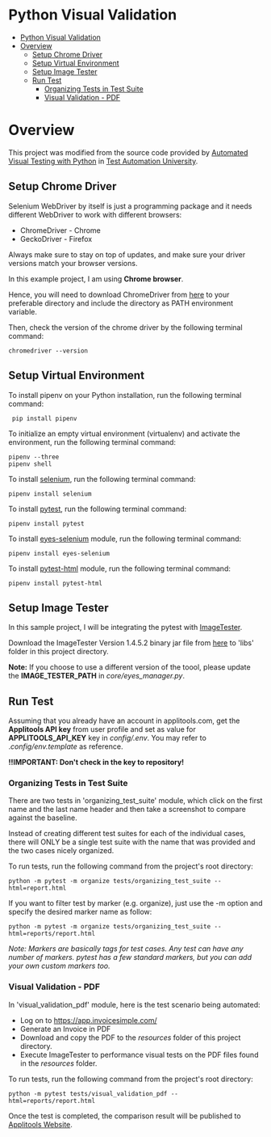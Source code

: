 # Python Visual Validation

- [Python Visual Validation](#python-visual-validation)
- [Overview](#overview)
  - [Setup Chrome Driver](#setup-chrome-driver)
  - [Setup Virtual Environment](#setup-virtual-environment)
  - [Setup Image Tester](#setup-image-tester)
  - [Run Test](#run-test)
    - [Organizing Tests in Test Suite](#organizing-tests-in-test-suite)
    - [Visual Validation - PDF](#visual-validation---pdf)

# Overview

This project was modified from the source code provided by [Automated Visual Testing with Python](https://testautomationu.applitools.com/visual-testing-python) in [Test Automation University](https://testautomationu.applitools.com/).


## Setup Chrome Driver

Selenium WebDriver by itself is just a programming package and it needs different WebDriver to work with different browsers:
* ChromeDriver - Chrome
* GeckoDriver - Firefox
  
Always make sure to stay on top of updates, and make sure your driver versions match your browser versions. 

In this example project, I am using **Chrome browser**. 

Hence, you will need to download ChromeDriver from [here](https://chromedriver.chromium.org/) to your preferable directory and include the directory as PATH environment variable.

Then, check the version of the chrome driver by the following terminal command:
```
chromedriver --version
```

## Setup Virtual Environment
To install pipenv on your Python installation, run the following terminal command:
```
 pip install pipenv
 ```

To initialize an empty virtual environment (virtualenv) and activate the environment, run the following terminal command:
 ```
 pipenv --three
 pipenv shell
```

To install [selenium](https://pypi.org/project/selenium/), run the following terminal command:
```
pipenv install selenium
```

To install [pytest](https://pypi.org/project/pytest/), run the following terminal command:
 ```
 pipenv install pytest
 ```
To install [eyes-selenium](https://chromedriver.chromium.org/) module, run the following terminal command:
 ```
 pipenv install eyes-selenium
 ```
To install [pytest-html](https://pypi.org/project/pytest-html/) module, run the following terminal command:
```
pipenv install pytest-html
```
## Setup Image Tester

In this sample project, I will be integrating the pytest with [ImageTester](https://help.applitools.com/hc/en-us/articles/360007188551-Image-Tester-Stand-alone-tool-for-images-comparison).

Download the ImageTester Version 1.4.5.2 binary jar file from [here](https://bintray.com/applitoolseyes/generic/ImageTester/1.4.5.2#files) to 'libs' folder in this project directory.

**Note:** If you choose to use a different version of the toool, please update the **IMAGE_TESTER_PATH** in *core/eyes_manager.py*.

## Run Test

Assuming that you already have an account in applitools.com, get the **Applitools API key** from user profile and set as value for **APPLITOOLS_API_KEY** key in *config/.env*. You may refer to .*config/env.template* as reference.

**!!IMPORTANT: Don't check in the key to repository!**

### Organizing Tests in Test Suite

There are two tests in 'organizing_test_suite' module, which click on the first name and the last name header and then take a screenshot to compare against the baseline.

Instead of creating different test suites for each of the individual cases, there will ONLY be a single test suite with the name that was provided and the two cases nicely organized.

To run tests, run the following command from the project's root directory:
```
python -m pytest -m organize tests/organizing_test_suite --html=report.html 
```

If you want to filter test by marker (e.g. organize), just use the -m option and specify the desired marker name as follow:
```
python -m pytest -m organize tests/organizing_test_suite --html=reports/report.html 
```
*Note: Markers are basically tags for test cases. Any test can have any number of markers. pytest has a few standard markers, but you can add your own custom markers too.*

### Visual Validation - PDF

In 'visual_validation_pdf' module, here is the test scenario being automated:
* Log on to https://app.invoicesimple.com/
* Generate an Invoice in PDF
* Download and copy the PDF to the *resources* folder of this project directory.
* Execute ImageTester to performance visual tests on the PDF files found in the *resources* folder.
  
To run tests, run the following command from the project's root directory:
```
python -m pytest tests/visual_validation_pdf --html=reports/report.html 
```
Once the test is completed, the comparison result will be published to [Applitools Website](https://eyes.applitools.com/app/test-results).